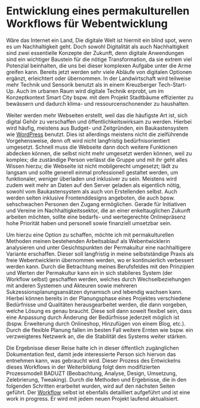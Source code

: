 # Entwicklung eines permakulturellen Workflows für Webentwicklung

Wäre das Internet ein Land, <c-external-link url="https://www.sustainablewebmanifesto.com/" label="wäre es der 7. grösste CO2-Produzent."/> Die digitale Welt ist hiermit ein blind spot, wenn es um Nachhaltigkeit geht. Doch sowohl Digitalität als auch Nachhaltigkeit sind zwei essentielle Konzepte der Zukunft, denn digitale Anwendungen sind ein wichtiger Baustein für die nötige Transformation, da sie extrem viel Potenzial beinhalten, die uns bei dieser komplexen Aufgabe unter die Arme greifen kann. Bereits jetzt werden sehr viele Abläufe von digitalen Optionen ergänzt, erleichtert oder übernommen. In der Landwirtschaft wird teilweise mehr Technik und Sensorik benutzt als in einem Kreuzberger Tech-Start-Up. Auch im urbanen Raum wird digitale Technik erprobt, um im Konzeptkontext Smart City bspw. mit dem Projekt <c-external-link url="https://www.giessdenkiez.de/" label="Giess den Kiez"/> Stadtbäume effizienter zu bewässern und dadurch klima- und ressourcenschonender zu haushalten.

Weiter werden mehr Webseiten erstellt, weil das die häufigste Art ist, sich digital Gehör zu verschaffen und öffentlichkeitswirksam zu werden. Hierbei wird häufig, meistens aus Budget- und Zeitgründen, ein Baukastensystem wie [WordPress](https://wordpress.com/) benutzt. Dies ist allerdings meistens nicht die zielführende Vorgehensweise, denn oft wird nicht langfristig bedürfnisorientiert umgesetzt. Schnell muss die Webseite dann doch weitere Funktionen abdecken können, die selbst nicht mehr umgesetzt werden können, weil zu komplex; die zuständige Person verlässt die Gruppe und mit ihr geht alles Wissen hierzu; die Webseite ist nicht mobilgerecht umgesetzt; lädt zu langsam und sollte generell einmal professionell gestaltet werden, um funktionaler, weniger überladen und inklusiver zu sein. Meistens wird zudem weit mehr an Daten auf den Server geladen als eigentlich nötig, sowohl vom Baukastensystem als auch von Erstellenden selbst. Auch werden selten inklusive Frontenddesigns angeboten, die auch bpsw. sehschwachen Personen den Zugang ermöglichen. Gerade für Initiativen und Vereine im Nachhaltigkeitssektor, die an einer enkeltauglichen Zukunft arbeiten möchten, sollte eine bedarfs- und wertegerechte Onlinepräsenz hohe Priorität haben und personell sowie finanziell umsetzbar sein.

Um hierzu eine Option zu schaffen, möchte ich mit permakulturellen Methoden meinen bestehenden Arbeitsablauf als Webentwicklerin analysieren und unter Gesichtspunkten der Permakultur eine nachhaltigere Variante erschaffen. Dieser soll langfristig in meine selbstständige Praxis als freie Webentwicklerin übernommen werden, wo er kontinuierlich verbessert werden kann. Durch die Betrachtung meines Berufsfeldes mit den Prinzipien und Werten der Permakultur kann ein in sich stabileres System (der Workflow selbst) geschaffen werden, welches durch Wechselbeziehungen mit anderen Systemen und Akteuren sowie mehreren Sukzessionsplanungsansätzen dynamisch und lebendig wachsen kann. Hierbei können bereits in der Planungsphase eines Projektes verschiedene Bedürfnisse und Qualitäten herausgearbeitet werden, die dann vorgeben, welche Lösung es genau braucht. Diese soll dann soweit flexibel sein, dass eine Anpassung durch Änderung der Bedürfnisse jederzeit möglich ist (bspw. Erweiterung durch Onlineshop, Hinzufügen von einem Blog, etc.). Durch die flexible Planung fallen im besten Fall weitere Ernten wie bspw. ein verzweigteres Netzwerk an, die die Stabilität des Systems weiter stärken.

Die Ergebnisse dieser Reise halte ich in dieser öffentlich zugänglichen Dokumentation fest, damit jede interessierte Person sich hiervon das entnehmen kann, was gebraucht wird. Dieser Prozess des Entwickelns dieses Workflows in der Weiterbildung folgt dem modifizierten Prozessmodell BADUZT (Beobachtung, Analyse, Design, Umsetzung, Zelebrierung, Tweaking). Durch die Methoden und Ergebnisse, die in den folgenden Schritten erarbeitet wurden, wird auf den nächsten Seiten geführt. Der [Workflow](../../workflow) selbst ist ebenfalls detailliert aufgeführt und ist eine work in progress. Er wird mit jedem neuen Projekt laufend aktualisiert.
